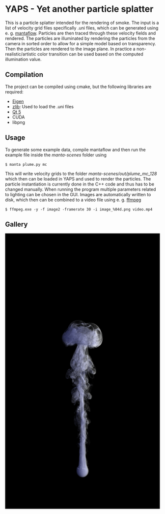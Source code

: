 # YAPS - Yet another particle splatter

This is a particle splatter intended for the rendering of smoke.
The input is a list of velocity grid files specifically .uni files, which can be generated using e. g. [mantaflow](http://mantaflow.com/).
Particles are then traced through these velocity fields and rendered.
The particles are illuminated by rendering the particles from the camera in sorted order to allow for a simple model based on transparency.
Then the particles are rendered to the image plane.
In practice a non-realistic/artistic color transition can be used based on the computed illumination value.

## Compilation

The project can be compiled using cmake, but the following libraries are required:

* [Eigen](http://eigen.tuxfamily.org)
* [zlib](https://zlib.net/): Used to load the .uni files
* [Qt 5](https://www.qt.io/)
* CUDA
* libpng

## Usage

To generate some example data, compile mantaflow and then run the example file inside the *manta-scenes* folder using
```
$ manta plume.py mc
```
This will write velocity grids to the folder *manta-scenes/out/plume_mc_128* which then can be loaded in YAPS and used to render the particles.
The particle instantiation is currently done in the C++ code and thus has to be changed manually.
When running the program multiple parameters related to lighting can be chosen in the GUI. Images are automatically written to disk, which then can be combined to a video file using e. g. [ffmpeg](https://ffmpeg.org/)

```
$ ffmpeg.exe -y -f image2 -framerate 30 -i image_%04d.png video.mp4
```

## Gallery
![Smoke plume image](/images/smoke_plume.png)
